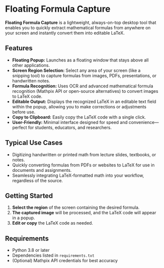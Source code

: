 # Floating Formula Capture

**Floating Formula Capture** is a lightweight, always-on-top desktop tool that enables you to quickly extract mathematical formulas from anywhere on your screen and instantly convert them into editable LaTeX.

## Features

- **Floating Popup:** Launches as a floating window that stays above all other applications.
- **Screen Region Selection:** Select any area of your screen (like a snipping tool) to capture formulas from images, PDFs, presentations, or handwritten notes.
- **Formula Recognition:** Uses OCR and advanced mathematical formula recognition (Mathpix API or open-source alternatives) to convert images to LaTeX code.
- **Editable Output:** Displays the recognized LaTeX in an editable text field within the popup, allowing you to make corrections or adjustments before use.
- **Copy to Clipboard:** Easily copy the LaTeX code with a single click.
- **User-Friendly:** Minimal interface designed for speed and convenience—perfect for students, educators, and researchers.

## Typical Use Cases

- Digitizing handwritten or printed math from lecture slides, textbooks, or notes.
- Quickly converting formulas from PDFs or websites to LaTeX for use in documents and assignments.
- Seamlessly integrating LaTeX-formatted math into your workflow, regardless of the source.

## Getting Started

1. **Select the region** of the screen containing the desired formula.
2. **The captured image** will be processed, and the LaTeX code will appear in a popup.
3. **Edit or copy** the LaTeX code as needed.

## Requirements

- Python 3.8 or later
- Dependencies listed in `requirements.txt`
- (Optional) Mathpix API credentials for best accuracy
